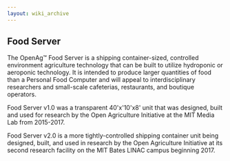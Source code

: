 ```yaml
---
layout: wiki_archive
---
```


## Food Server

The OpenAg™ Food Server is a shipping container-sized, controlled
environment agriculture technology that can be built to utilize
hydroponic or aeroponic technology. It is intended to produce larger
quantities of food than a Personal Food Computer and will appeal to
interdisciplinary researchers and small-scale cafeterias, restaurants,
and boutique operators.

Food Server v1.0 was a transparent 40'x'10'x8' unit that was designed,
built and used for research by the Open Agriculture Initiative at the
MIT Media Lab from 2015-2017.

Food Server v2.0 is a more tightly-controlled shipping container unit
being designed, built, and used in research by the Open Agriculture
Initiative at its second research facility on the MIT Bates LINAC campus
beginning 2017.
